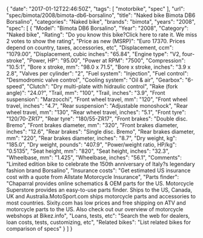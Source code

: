 {
    "date": "2017-01-12T22:46:50Z",
    "tags": [
        "motorbike",
        "spec"
    ],
    "url": "spec\/bimota\/2008\/bimota-db6-borsalino",
    "title": "Naked bike Bimota DB6 Borsalino",
    "categories": "Naked bike",
    "brands": "bimota",
    "years": "2008",
    "spec": [
        {
            "Model": "Bimota DB6 Borsalino",
            "Year": "2008",
            "Category": "Naked bike",
            "Rating": "Do you know this bike?Click here to rate it. We miss 2 votes to show the rating",
            "Price as new (MSRP)": "Euro 17370.  Prices depend on country, taxes, accessories, etc",
            "Displacement, ccm": "1079.00",
            "Displacement, cubic inches": "65.84",
            "Engine type": "V2, four-stroke",
            "Power, HP": "95.00",
            "Power at RPM": "7500",
            "Compression": "10.5:1",
            "Bore x stroke, mm": "98.0 x 71.5",
            "Bore x stroke, inches": "3.9 x 2.8",
            "Valves per cylinder": "2",
            "Fuel system": "Injection",
            "Fuel control": "Desmodromic valve control",
            "Cooling system": "Oil & air",
            "Gearbox": "6-speed",
            "Clutch": "Dry multi-plate with hidraulic control",
            "Rake (fork angle)": "24.0?",
            "Trail, mm": "100",
            "Trail, inches": "3.9",
            "Front suspension": "Marzocchi",
            "Front wheel travel, mm": "120",
            "Front wheel travel, inches": "4.7",
            "Rear suspension": "Adjustable monoshock",
            "Rear wheel travel, mm": "130",
            "Rear wheel travel, inches": "5.1",
            "Front tyre": "120\/70-ZR17",
            "Rear tyre": "180\/55-ZR17",
            "Front brakes": "Double disc. Bremo",
            "Front brakes diameter, mm": "320",
            "Front brakes diameter, inches": "12.6",
            "Rear brakes": "Single disc. Bremo",
            "Rear brakes diameter, mm": "220",
            "Rear brakes diameter, inches": "8.7",
            "Dry weight, kg": "185.0",
            "Dry weight, pounds": "407.9",
            "Power\/weight ratio, HP\/kg": "0.5135",
            "Seat height, mm": "820",
            "Seat height, inches": "32.3",
            "Wheelbase, mm": "1.425",
            "Wheelbase, inches": "56.1",
            "Comments": "Limited edition bike to celebrate the 150th anniversary of Italy?s legendary fashion brand Borsalino",
            "Insurance costs": "Get estimated US insurance cost with a quote from Allstate Motorcycle Insurance",
            "Parts finder": "Chaparral provides online schematics & OEM parts for the US.   Motorcycle Superstore provides an easy-to-use parts finder. Ships to the US, Canada, UK and Australia.MotoSport.com ships motorcycle parts and accessories to most countries.    Sixity.com has low prices and free shipping on ATV and motorcycle parts to the US. Also check out our overview of motorcycle webshops at Bikez.info",
            "Loans, tests, etc": "Search the web for dealers, loan costs, tests, customizing, etc",
            "Related bikes": "List related bikes for comparison of specs"
        }
    ]
}